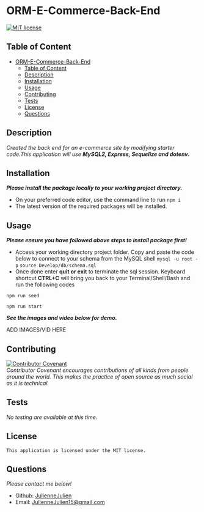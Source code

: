 # ORM-E-Commerce-Back-End

[![MIT license](https://img.shields.io/badge/license-MIT-blue.svg)](https://mit-license.org/)

## Table of Content
- [ORM-E-Commerce-Back-End](#orm-e-commerce-back-end)
  - [Table of Content](#table-of-content)
  - [Description](#description)
  - [Installation](#installation)
  - [Usage](#usage)
  - [Contributing](#contributing)
  - [Tests](#tests)
  - [License](#license)
  - [Questions](#questions)

## Description
*Created the back end for an e-commerce site by modifying starter code.This application will use* ***MySQL2, Express, Sequelize and dotenv.***
## Installation
***Please install the package locally to your working project directory.***
- On your preferred code editor, use the command line to run `npm i`
- The latest version of the required packages will be installed.


## Usage
***Please ensure you have followed above steps to install package first!***
- Access your working directory project folder. Copy and paste the code below to connect to your schema from the MySQL shell 
`mysql -u root -p`
`source Develop/db/schema.sql `
- Once done enter **quit or exit** to terminate the sql session.  Keyboard shortcut **CTRL+C** will bring you back to your  Terminal/Shell/Bash and run the following codes

`npm run seed`

`npm run start`

***See the images and video below for demo.***

ADD IMAGES/VID HERE


## Contributing

[![Contributor Covenant](https://img.shields.io/badge/Contributor%20Covenant-2.1-4baaaa.svg)](code_of_conduct.md)
<br>*Contributor Covenant encourages contributions of all kinds from people around the world. This makes the practice of open source as much social as it is technical.*

## Tests
*No testing are available at this time.*

## License
    This application is licensed under the MIT license.

## Questions
*Please contact me below!*
- Github: [JulienneJulien](https://github.com/JulienneJulien)
- Email: JulienneJulien15@gmail.com 

